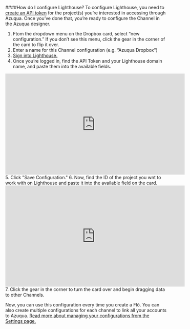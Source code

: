 ####How do I configure Lighthouse?
To configure Lighthouse, you need to [create an API token](http://help.lighthouseapp.com/kb/api/how-do-i-get-an-api-token) for the project(s) you’re interested in accessing through Azuqua. Once you’ve done that, you’re ready to configure the Channel in the Azuqua designer. 

1. Ftom the dropdown menu on the Dropbox card, select “new configuration.”  If you don’t see this menu, click the gear in the corner of the card to flip it over.
2. Enter a name for this Channel configuration (e.g. “Azuqua Dropbox”)
3. [Sign into Lighthouse.](https://lighthouseapp.com/login)
4. Once you’re logged in, find the API Token and your Lighthouse domain name, and paste them into the available fields.
<iframe width="560" height="315" src="https://www.youtube.com/embed/dphpZkoG180" frameborder="0" allowfullscreen></iframe>
5. Click "Save Configuration."
6. Now, find the ID of the project you wnt to work with on Lighthouse and paste it into the available field on the card. 
<iframe width="560" height="315" src="https://www.youtube.com/embed/LSsp8vIL1Y4" frameborder="0" allowfullscreen></iframe>
7. Click the gear in the corner to turn the card over and begin dragging data to other Channels.

Now, you can use this configuration every time you create a Flõ. You can also create multiple configurations for each channel to link all your accounts to Azuqua. [Read more about managing your configurations from the Settings page.]()<div>
    <div style="width: 60%; float: left; margin-right: 10px">
    </div>
    <div style="width: 30%, float: left">
    </div>
</div>
